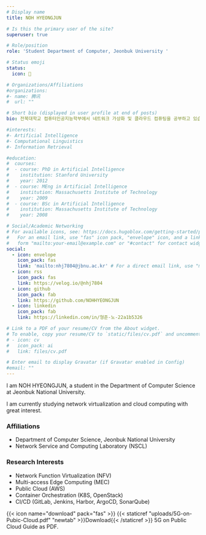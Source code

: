 ```yaml
---
# Display name
title: NOH HYEONGJUN

# Is this the primary user of the site?
superuser: true

# Role/position
role: 'Student Department of Computer, Jeonbuk University '

# Status emoji
status:
  icon: 🏫

# Organizations/Affiliations
#organizations:
#- name: 腾讯
#  url: ""

# Short bio (displayed in user profile at end of posts)
bio: 전북대학교 컴퓨터인공지능학부에서 네트워크 가상화 및 클라우드 컴퓨팅을 공부하고 있습니다.

#interests:
#- Artificial Intelligence
#- Computational Linguistics
#- Information Retrieval

#education:
#  courses:
#  - course: PhD in Artificial Intelligence
#    institution: Stanford University
#    year: 2012
#  - course: MEng in Artificial Intelligence
#    institution: Massachusetts Institute of Technology
#    year: 2009
#  - course: BSc in Artificial Intelligence
#    institution: Massachusetts Institute of Technology
#    year: 2008

# Social/Academic Networking
# For available icons, see: https://docs.hugoblox.com/getting-started/page-builder/#icons
#   For an email link, use "fas" icon pack, "envelope" icon, and a link in the
#   form "mailto:your-email@example.com" or "#contact" for contact widget.
social:
  - icon: envelope
    icon_pack: fas
    link: 'mailto:nhj7804@jbnu.ac.kr' # For a direct email link, use "mailto:test@example.org".
  - icon: rss
    icon_pack: fas
    link: https://velog.io/@nhj7804
  - icon: github
    icon_pack: fab
    link: https://github.com/NOHHYEONGJUN
  - icon: linkedin
    icon_pack: fab
    link: https://linkedin.com/in/형준-노-22a1b5326

# Link to a PDF of your resume/CV from the About widget.
# To enable, copy your resume/CV to `static/files/cv.pdf` and uncomment the lines below.
# - icon: cv
#   icon_pack: ai
#   link: files/cv.pdf

# Enter email to display Gravatar (if Gravatar enabled in Config)
#email: ""
---
```


I am NOH HYEONGJUN, 
a student in the Department of Computer Science at Jeonbuk National University.

I am currently studying network virtualization and cloud computing with great interest.

### <i class="fas fa-university"></i> Affiliations
- Department of Computer Science, Jeonbuk National University
- Network Service and Computing Laboratory (NSCL)

### <i class="fas fa-laptop-code"></i> Research Interests
- Network Function Virtualization (NFV)
- Multi-access Edge Computing (MEC)
- Public Cloud (AWS)
- Container Orchestration (K8S, OpenStack)
- CI/CD (GitLab, Jenkins, Harbor, ArgoCD, SonarQube)

{{< icon name="download" pack="fas" >}} {{< staticref "uploads/5G-on-Pubic-Cloud.pdf" "newtab" >}}Download{{< /staticref >}} 5G on Public Cloud Guide as PDF.

<div style="margin-bottom: 100px;"></div>
